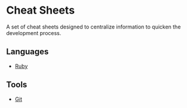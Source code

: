 Cheat Sheets
============

A set of cheat sheets designed to centralize information to quicken the development process.

Languages
---------

* [Ruby](languages/ruby.md)

Tools
-----

* [Git](tools/git.md)
